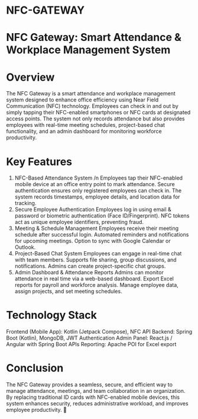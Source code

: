 ﻿# NFC-GATEWAY

# NFC Gateway: Smart Attendance & Workplace Management System
# Overview

The NFC Gateway is a smart attendance and workplace management system designed to enhance office efficiency using Near Field Communication (NFC) technology. Employees can check in and out by simply tapping their NFC-enabled smartphones or NFC cards at designated access points. The system not only records attendance but also provides employees with real-time meeting schedules, project-based chat functionality, and an admin dashboard for monitoring workforce productivity.

# Key Features
1. NFC-Based Attendance System /n
        Employees tap their NFC-enabled mobile device at an office entry point to mark attendance.
        Secure authentication ensures only registered employees can check in.
        The system records timestamps, employee details, and location data for tracking.
2. Secure Employee Authentication
        Employees log in using email & password or biometric authentication (Face ID/Fingerprint).
        NFC tokens act as unique employee identifiers, preventing fraud.
3. Meeting & Schedule Management
        Employees receive their meeting schedule after successful login.
        Automated reminders and notifications for upcoming meetings.
        Option to sync with Google Calendar or Outlook.
4. Project-Based Chat System
        Employees can engage in real-time chat with team members.
        Supports file sharing, group discussions, and notifications.
        Admins can create project-specific chat groups.
5. Admin Dashboard & Attendance Reports
        Admins can monitor attendance in real time via a web-based dashboard.
        Export Excel reports for payroll and workforce analysis.
        Manage employee data, assign projects, and set meeting schedules.
# Technology Stack

Frontend (Mobile App): Kotlin (Jetpack Compose), NFC API
Backend: Spring Boot (Kotlin), MongoDB, JWT Authentication
Admin Panel: React.js / Angular with Spring Boot APIs
Reporting: Apache POI for Excel export
# Conclusion
The NFC Gateway provides a seamless, secure, and efficient way to manage attendance, meetings, and team collaboration in an organization. By replacing traditional ID cards with NFC-enabled mobile devices, this system enhances security, reduces administrative workload, and improves employee productivity. 🚀
